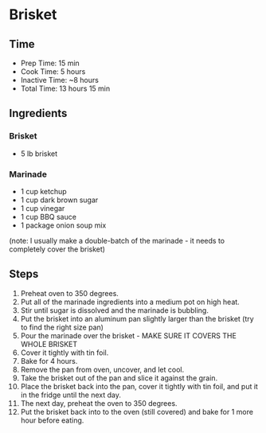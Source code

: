 # Brisket

## Time

- Prep Time: 15 min
- Cook Time: 5 hours
- Inactive Time: ~8 hours
- Total Time: 13 hours 15 min

## Ingredients

### Brisket

- 5 lb brisket

### Marinade

- 1 cup ketchup
- 1 cup dark brown sugar
- 1 cup vinegar
- 1 cup BBQ sauce
- 1 package onion soup mix

(note: I usually make a double-batch of the marinade - it needs to completely cover the brisket)

## Steps

1. Preheat oven to 350 degrees.
2. Put all of the marinade ingredients into a medium pot on high heat.
3. Stir until sugar is dissolved and the marinade is bubbling.
4. Put the brisket into an aluminum pan slightly larger than the brisket (try to find the right size pan)
5. Pour the marinade over the brisket - MAKE SURE IT COVERS THE WHOLE BRISKET
6. Cover it tightly with tin foil.
7. Bake for 4 hours.
8. Remove the pan from oven, uncover, and let cool.
9. Take the brisket out of the pan and slice it against the grain.
10. Place the brisket back into the pan, cover it tightly with tin foil, and put it in the fridge until the next day.
11. The next day, preheat the oven to 350 degrees.
12. Put the brisket back into to the oven (still covered) and bake for 1 more hour before eating. 
